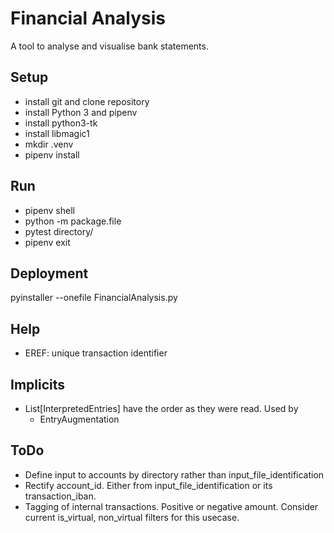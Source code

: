 # Financial Analysis

A tool to analyse and visualise bank statements. 

## Setup
* install git and clone repository
* install Python 3 and pipenv
* install python3-tk
* install libmagic1
* mkdir .venv
* pipenv install

## Run 
* pipenv shell
* python -m package.file
* pytest directory/
* pipenv exit

## Deployment
pyinstaller --onefile FinancialAnalysis.py

## Help
* EREF: unique transaction identifier 

## Implicits
* List[InterpretedEntries] have the order as they were read. Used by
    * EntryAugmentation

## ToDo
* Define input to accounts by directory rather than input_file_identification
* Rectify account_id. Either from input_file_identification or its transaction_iban.
* Tagging of internal transactions. Positive or negative amount. Consider current is_virtual, non_virtual filters for this usecase.
